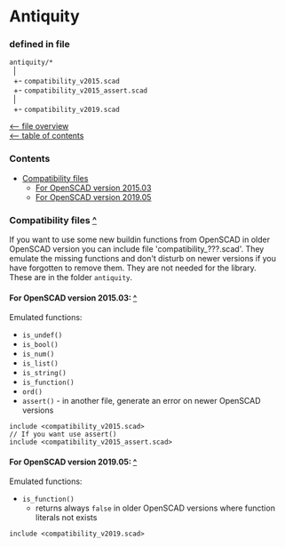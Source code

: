Antiquity
=========

### defined in file
`antiquity/*`\
` `|\
` `+- `compatibility_v2015.scad`\
` `+- `compatibility_v2015_assert.scad`\
` `|\
` `+- `compatibility_v2019.scad`

[<-- file overview](file_overview.md)\
[<-- table of contents](contents.md)

### Contents
[contents]: #contents "Up to Contents"
- [Compatibility files](#compatibility-files-)
  - [For OpenSCAD version 2015.03](#for-openscad-version-201503-)
  - [For OpenSCAD version 2019.05](#for-openscad-version-201905-)


### Compatibility files [^][contents]

If you want to use some new buildin functions from OpenSCAD in older OpenSCAD version
you can include file 'compatibility_???.scad'.
They emulate the missing functions
and don't disturb on newer versions if you have forgotten to remove them.
They are not needed for the library.\
These are in the folder `antiquity`.

#### For OpenSCAD version 2015.03: [^][contents]
Emulated functions:
- `is_undef()`
- `is_bool()`
- `is_num()`
- `is_list()`
- `is_string()`
- `is_function()`
- `ord()`
- `assert()` - in another file, generate an error on newer OpenSCAD versions

```OpenSCAD
include <compatibility_v2015.scad>
// If you want use assert()
include <compatibility_v2015_assert.scad>
```

#### For OpenSCAD version 2019.05: [^][contents]
Emulated functions:
- `is_function()`
  - returns always `false` in older OpenSCAD versions
    where function literals not exists

```OpenSCAD
include <compatibility_v2019.scad>
```
